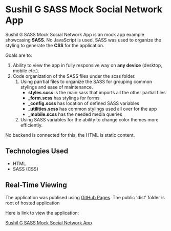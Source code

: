# Sushil G SASS Mock Social Network App

Sushil G SASS Mock Social Network App is an mock app example showcasing **SASS**. No JavaScript is used. SASS was used to organize the styling to generate the **CSS** for the application.  

Goals are to:

1. Ability to view the app in fully responsive way on **any device** (desktop, mobile etc.).
2. Code organization of the SASS files under the scss folder.
    1. Using parrtial files to organize the SASS for grouping common stylings and ease of maintenance.
        - **styles.scss** is the main sass that imports all the other partial files
        - **_form.scss** has stylings for forms
        - **_config.scss** has location of defined SASS variables
        - **_utilities.scss** has common stylings used all over for the app
        - **_mobile.scss** has the needed media queries
    2. Using SASS variables for the ability to change color themes more efficiently.
 

No backend is connected for this, the HTML is static content.

## Technologies Used

- HTML
- SASS (CSS)

## Real-Time Viewing

The application was publised using [GitHub Pages](https://pages.github.com/). The public 'dist' folder is root of hosted application

Here is link to view the application:

[Sushil G SASS Mock Social Network App](https://susgupta.github.io/css_accordian_menu/index.html)